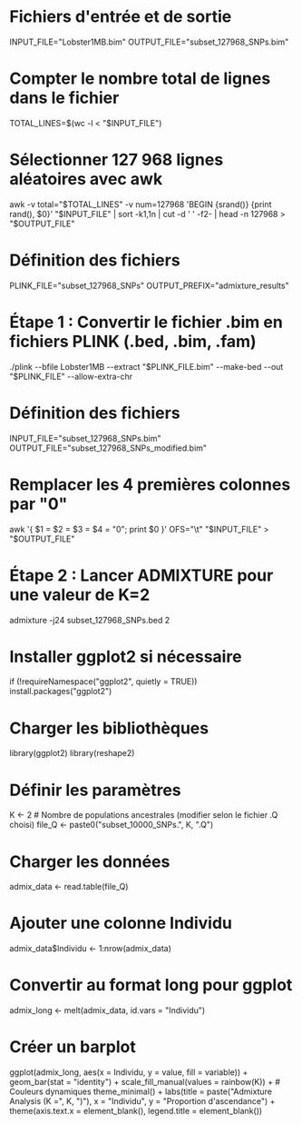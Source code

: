 # Fichiers d'entrée et de sortie
INPUT_FILE="Lobster1MB.bim"
OUTPUT_FILE="subset_127968_SNPs.bim"

# Compter le nombre total de lignes dans le fichier
TOTAL_LINES=$(wc -l < "$INPUT_FILE")

# Sélectionner 127 968 lignes aléatoires avec awk
awk -v total="$TOTAL_LINES" -v num=127968 'BEGIN {srand()} {print rand(), $0}' "$INPUT_FILE" | sort -k1,1n | cut -d ' ' -f2- | head -n 127968 > "$OUTPUT_FILE"

# Définition des fichiers
PLINK_FILE="subset_127968_SNPs"
OUTPUT_PREFIX="admixture_results"

# Étape 1 : Convertir le fichier .bim en fichiers PLINK (.bed, .bim, .fam)
./plink --bfile Lobster1MB --extract "$PLINK_FILE.bim" --make-bed --out "$PLINK_FILE" --allow-extra-chr

# Définition des fichiers
INPUT_FILE="subset_127968_SNPs.bim"
OUTPUT_FILE="subset_127968_SNPs_modified.bim"

# Remplacer les 4 premières colonnes par "0"
awk '{
    $1 = $2 = $3 = $4 = "0";
    print $0
}' OFS="\t" "$INPUT_FILE" > "$OUTPUT_FILE"

# Étape 2 : Lancer ADMIXTURE pour une valeur de K=2
admixture -j24 subset_127968_SNPs.bed 2

# Installer ggplot2 si nécessaire
if (!requireNamespace("ggplot2", quietly = TRUE)) install.packages("ggplot2")

# Charger les bibliothèques
library(ggplot2)
library(reshape2)

# Définir les paramètres
K <- 2  # Nombre de populations ancestrales (modifier selon le fichier .Q choisi)
file_Q <- paste0("subset_10000_SNPs.", K, ".Q")

# Charger les données
admix_data <- read.table(file_Q)

# Ajouter une colonne Individu
admix_data$Individu <- 1:nrow(admix_data)

# Convertir au format long pour ggplot
admix_long <- melt(admix_data, id.vars = "Individu")

# Créer un barplot
ggplot(admix_long, aes(x = Individu, y = value, fill = variable)) +
  geom_bar(stat = "identity") +
  scale_fill_manual(values = rainbow(K)) +  # Couleurs dynamiques
  theme_minimal() +
  labs(title = paste("Admixture Analysis (K =", K, ")"),
       x = "Individu",
       y = "Proportion d'ascendance") +
  theme(axis.text.x = element_blank(), legend.title = element_blank())
